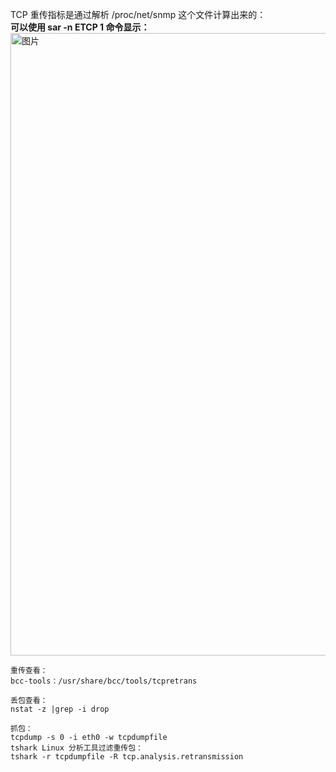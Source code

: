 TCP 重传指标是通过解析 /proc/net/snmp 这个文件计算出来的：  
**可以使用 sar -n ETCP 1 命令显示：**
<img width="996" alt="图片" src="https://user-images.githubusercontent.com/20528768/157797401-02ed789b-1528-4098-abc6-010591dfa340.png">


```
重传查看：  
bcc-tools：/usr/share/bcc/tools/tcpretrans 

丢包查看：  
nstat -z |grep -i drop

抓包：
tcpdump -s 0 -i eth0 -w tcpdumpfile
tshark Linux 分析工具过滤重传包：
tshark -r tcpdumpfile -R tcp.analysis.retransmission
```
